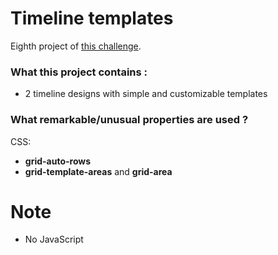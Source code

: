 # Timeline templates

Eighth project of [this challenge](https://github.com/Rekuiem84/personal-challenge).

### What this project contains :

- 2 timeline designs with simple and customizable templates

### What remarkable/unusual properties are used ?

CSS:

- **grid-auto-rows**
- **grid-template-areas** and **grid-area**

# Note

- No JavaScript
